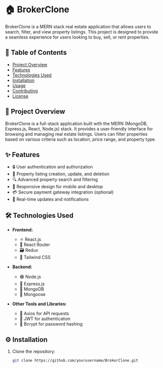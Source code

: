 # 🏠 BrokerClone

BrokerClone is a MERN stack real estate application that allows users to search, filter, and view property listings. This project is designed to provide a seamless experience for users looking to buy, sell, or rent properties.

## 📑 Table of Contents

- [Project Overview](#project-overview)
- [Features](#features)
- [Technologies Used](#technologies-used)
- [Installation](#installation)
- [Usage](#usage)
- [Contributing](#contributing)
- [License](#license)

## 📖 Project Overview

BrokerClone is a full-stack application built with the MERN (MongoDB, Express.js, React, Node.js) stack. It provides a user-friendly interface for browsing and managing real estate listings. Users can filter properties based on various criteria such as location, price range, and property type.

## ✨ Features

- 🔒 User authentication and authorization
- 🏢 Property listing creation, update, and deletion
- 🔍 Advanced property search and filtering
- 📱 Responsive design for mobile and desktop
- 💳 Secure payment gateway integration (optional)
- 📡 Real-time updates and notifications

## 🛠 Technologies Used

- **Frontend:**
  - ⚛️ React.js
  - 🚦 React Router
  - 🗃 Redux
  - 💨 Tailwind CSS

- **Backend:**
  - 🟢 Node.js
  - 🚀 Express.js
  - 🍃 MongoDB
  - 📜 Mongoose

- **Other Tools and Libraries:**
  - 📡 Axios for API requests
  - 🔐 JWT for authentication
  - 🔑 Bcrypt for password hashing

## ⚙️ Installation

1. Clone the repository:

   ```bash
   git clone https://github.com/yourusername/BrokerClone.git
